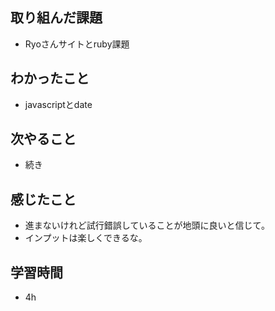 ## 取り組んだ課題
- Ryoさんサイトとruby課題

## わかったこと
- javascriptとdate

## 次やること
- 続き

## 感じたこと
- 進まないけれど試行錯誤していることが地頭に良いと信じて。
- インプットは楽しくできるな。

## 学習時間
- 4h
